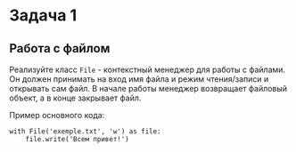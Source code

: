 # Задача 1
## Работа с файлом
Реализуйте класс `File` - контекстный менеджер для работы с файлами. Он должен принимать на вход имя файла и режим чтения/записи и открывать сам файл. В начале работы менеджер возвращает файловый объект, а в конце закрывает файл.

Пример основного кода:
```
with File('exemple.txt', 'w') as file:
    file.write('Всем привет!')
```